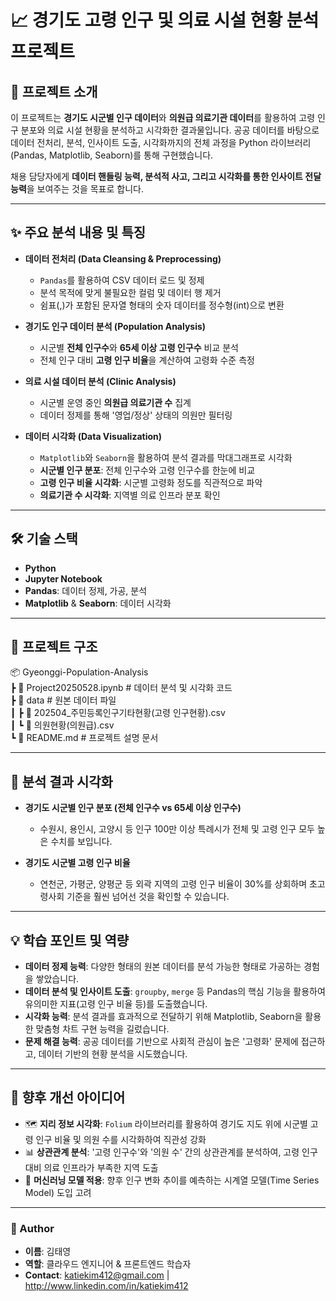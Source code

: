 # 📈 경기도 고령 인구 및 의료 시설 현황 분석 프로젝트

## 📌 프로젝트 소개
이 프로젝트는 **경기도 시군별 인구 데이터**와 **의원급 의료기관 데이터**를 활용하여 고령 인구 분포와 의료 시설 현황을 분석하고 시각화한 결과물입니다. 공공 데이터를 바탕으로 데이터 전처리, 분석, 인사이트 도출, 시각화까지의 전체 과정을 Python 라이브러리(Pandas, Matplotlib, Seaborn)를 통해 구현했습니다.

채용 담당자에게 **데이터 핸들링 능력, 분석적 사고, 그리고 시각화를 통한 인사이트 전달 능력**을 보여주는 것을 목표로 합니다.

---

## ✨ 주요 분석 내용 및 특징
- **데이터 전처리 (Data Cleansing & Preprocessing)**
  - `Pandas`를 활용하여 CSV 데이터 로드 및 정제
  - 분석 목적에 맞게 불필요한 컬럼 및 데이터 행 제거
  - 쉼표(,)가 포함된 문자열 형태의 숫자 데이터를 정수형(int)으로 변환

- **경기도 인구 데이터 분석 (Population Analysis)**
  - 시군별 **전체 인구수**와 **65세 이상 고령 인구수** 비교 분석
  - 전체 인구 대비 **고령 인구 비율**을 계산하여 고령화 수준 측정

- **의료 시설 데이터 분석 (Clinic Analysis)**
  - 시군별 운영 중인 **의원급 의료기관 수** 집계
  - 데이터 정제를 통해 '영업/정상' 상태의 의원만 필터링

- **데이터 시각화 (Data Visualization)**
  - `Matplotlib`와 `Seaborn`을 활용하여 분석 결과를 막대그래프로 시각화
  - **시군별 인구 분포**: 전체 인구수와 고령 인구수를 한눈에 비교
  - **고령 인구 비율 시각화**: 시군별 고령화 정도를 직관적으로 파악
  - **의료기관 수 시각화**: 지역별 의료 인프라 분포 확인

---

## 🛠 기술 스택
- **Python**
- **Jupyter Notebook**
- **Pandas**: 데이터 정제, 가공, 분석
- **Matplotlib** & **Seaborn**: 데이터 시각화

---

## 📂 프로젝트 구조
📦 Gyeonggi-Population-Analysis  
┣ 📜 Project20250528.ipynb       # 데이터 분석 및 시각화 코드  
┣ 📂 data                           # 원본 데이터 파일  
┃ ┣ 📜 202504_주민등록인구기타현황(고령 인구현황).csv  
┃ ┗ 📜 의원현황(의원급).csv  
┗ 📜 README.md                     # 프로젝트 설명 문서  

---

## 📸 분석 결과 시각화
- **경기도 시군별 인구 분포 (전체 인구수 vs 65세 이상 인구수)**
  - 수원시, 용인시, 고양시 등 인구 100만 이상 특례시가 전체 및 고령 인구 모두 높은 수치를 보입니다.

- **경기도 시군별 고령 인구 비율**
  - 연천군, 가평군, 양평군 등 외곽 지역의 고령 인구 비율이 30%를 상회하며 초고령사회 기준을 훨씬 넘어선 것을 확인할 수 있습니다.

---

## 💡 학습 포인트 및 역량
- **데이터 정제 능력**: 다양한 형태의 원본 데이터를 분석 가능한 형태로 가공하는 경험을 쌓았습니다.
- **데이터 분석 및 인사이트 도출**: `groupby`, `merge` 등 Pandas의 핵심 기능을 활용하여 유의미한 지표(고령 인구 비율 등)를 도출했습니다.
- **시각화 능력**: 분석 결과를 효과적으로 전달하기 위해 Matplotlib, Seaborn을 활용한 맞춤형 차트 구현 능력을 길렀습니다.
- **문제 해결 능력**: 공공 데이터를 기반으로 사회적 관심이 높은 '고령화' 문제에 접근하고, 데이터 기반의 현황 분석을 시도했습니다.

---

## 📌 향후 개선 아이디어
- 🗺️ **지리 정보 시각화**: `Folium` 라이브러리를 활용하여 경기도 지도 위에 시군별 고령 인구 비율 및 의원 수를 시각화하여 직관성 강화
- 📊 **상관관계 분석**: '고령 인구수'와 '의원 수' 간의 상관관계를 분석하여, 고령 인구 대비 의료 인프라가 부족한 지역 도출
- 🤖 **머신러닝 모델 적용**: 향후 인구 변화 추이를 예측하는 시계열 모델(Time Series Model) 도입 고려

---

### 👤 Author
- **이름**: 김태영
- **역할**: 클라우드 엔지니어 & 프론트엔드 학습자
- **Contact**: katiekim412@gmail.com | http://www.linkedin.com/in/katiekim412
